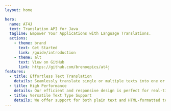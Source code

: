 ```yaml
---
layout: home

hero:
  name: AT4J
  text: Translation API for Java
  tagline: Empower Your Applications with Language Translations.
  actions:
    - theme: brand
      text: Get Started
      link: /guide/introduction
    - theme: alt
      text: View on GitHub
      link: https://github.com/brenoepics/at4j
features:
  - title: Effortless Text Translation
    details: Seamlessly translate single or multiple texts into one or more languages with just a single request.
  - title: High Performance
    details: Our efficient and responsive design is perfect for real-time applications like live chats, offering top-tier language translation performance.
  - title: Versatile Text Type Support
    details: We offer support for both plain text and HTML-formatted text translation, providing flexible solutions for translating content in various formats.
---
```

